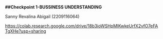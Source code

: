 **##Checkpoint 1-BUSSINESS UNDERSTANDING**

Sanny Revalina Abigail (2209116064)

https://colab.research.google.com/drive/18b3ioWSHpMlKwkeUrfX2vfO7eFATgXHe?usp=sharing
